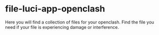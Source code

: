 # file-luci-app-openclash
Here you will find a collection of files for your openclash. Find the file you need if your file is experiencing damage or interference.

